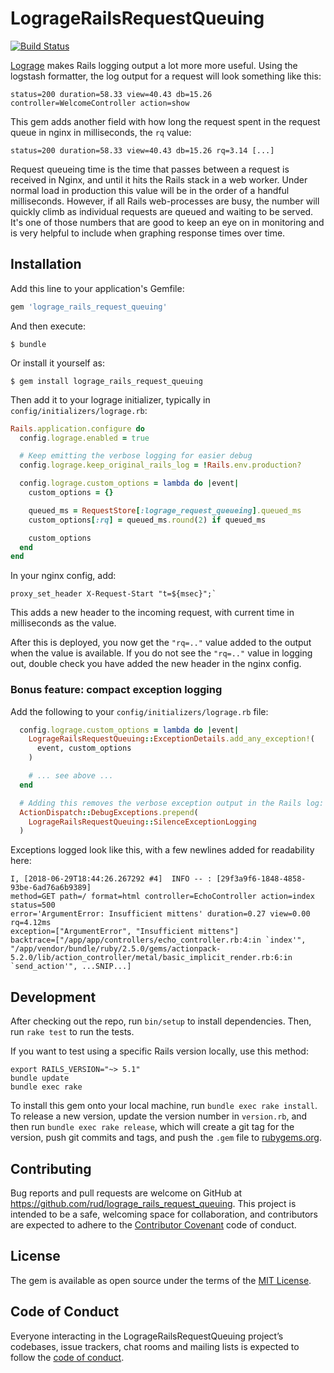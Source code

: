 # LogrageRailsRequestQueuing

[![Build Status](https://travis-ci.com/rud/lograge_rails_request_queuing.svg?branch=master)](https://travis-ci.com/rud/lograge_rails_request_queuing)

[Lograge](https://github.com/roidrage/lograge) makes Rails logging output a lot more more useful.
Using the logstash formatter, the log output for a request will look something like this:

```
status=200 duration=58.33 view=40.43 db=15.26 controller=WelcomeController action=show
```

This gem adds another field with how long the request spent in the request queue in nginx in milliseconds, the `rq` value:

```
status=200 duration=58.33 view=40.43 db=15.26 rq=3.14 [...]
```

Request queueing time is the time that passes between a request is received in Nginx, and until it hits the Rails stack in a web worker.
Under normal load in production this value will be in the order of a handful milliseconds.
However, if all Rails web-processes are busy, the number will quickly climb as individual requests are queued and waiting to be served.
It's one of those numbers that are good to keep an eye on in monitoring and is very helpful to include when graphing response times over time.

## Installation

Add this line to your application's Gemfile:

```ruby
gem 'lograge_rails_request_queuing'
```

And then execute:

    $ bundle

Or install it yourself as:

    $ gem install lograge_rails_request_queuing

Then add it to your lograge initializer, typically in `config/initializers/lograge.rb`:

``` ruby
Rails.application.configure do
  config.lograge.enabled = true

  # Keep emitting the verbose logging for easier debug
  config.lograge.keep_original_rails_log = !Rails.env.production?

  config.lograge.custom_options = lambda do |event|
    custom_options = {}

    queued_ms = RequestStore[:lograge_request_queueing].queued_ms
    custom_options[:rq] = queued_ms.round(2) if queued_ms

    custom_options
  end
end
```

In your nginx config, add:
```
proxy_set_header X-Request-Start "t=${msec}";`
```

This adds a new header to the incoming request, with current time in milliseconds as the value. 

After this is deployed, you now get the `"rq=.."` value added to the output when the value is available.
If you do not see the `"rq=.."` value in logging out, double check you have added the new header in the nginx config.
  

### Bonus feature: compact exception logging

Add the following to your `config/initializers/lograge.rb` file:

``` ruby
  config.lograge.custom_options = lambda do |event|
    LogrageRailsRequestQueuing::ExceptionDetails.add_any_exception!(
      event, custom_options
    )

    # ... see above ...
  end

  # Adding this removes the verbose exception output in the Rails log:
  ActionDispatch::DebugExceptions.prepend(
    LogrageRailsRequestQueuing::SilenceExceptionLogging
  )
```

Exceptions logged look like this, with a few newlines added for readability here:

```
I, [2018-06-29T18:44:26.267292 #4]  INFO -- : [29f3a9f6-1848-4858-93be-6ad76a6b9389] 
method=GET path=/ format=html controller=EchoController action=index status=500 
error='ArgumentError: Insufficient mittens' duration=0.27 view=0.00 rq=4.12ms 
exception=["ArgumentError", "Insufficient mittens"] 
backtrace=["/app/app/controllers/echo_controller.rb:4:in `index'", "/app/vendor/bundle/ruby/2.5.0/gems/actionpack-5.2.0/lib/action_controller/metal/basic_implicit_render.rb:6:in `send_action'", ...SNIP...]
```

## Development

After checking out the repo, run `bin/setup` to install dependencies. Then, run `rake test` to run the tests.

If you want to test using a specific Rails version locally, use this method:

``` shell-interaction
export RAILS_VERSION="~> 5.1" 
bundle update
bundle exec rake
```

To install this gem onto your local machine, run `bundle exec rake install`. To release a new version, update the version number in `version.rb`, and then run `bundle exec rake release`, which will create a git tag for the version, push git commits and tags, and push the `.gem` file to [rubygems.org](https://rubygems.org).

## Contributing

Bug reports and pull requests are welcome on GitHub at https://github.com/rud/lograge_rails_request_queuing. This project is intended to be a safe, welcoming space for collaboration, and contributors are expected to adhere to the [Contributor Covenant](http://contributor-covenant.org) code of conduct.

## License

The gem is available as open source under the terms of the [MIT License](https://opensource.org/licenses/MIT).

## Code of Conduct

Everyone interacting in the LogrageRailsRequestQueuing project’s codebases, issue trackers, chat rooms and mailing lists is expected to follow the [code of conduct](https://github.com/rud/lograge_rails_request_queuing/blob/master/CODE_OF_CONDUCT.md).
